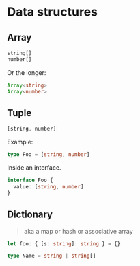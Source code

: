 # Data structures


## Array

```typescript
string[]
number[]
```

Or the longer:

```typescript
Array<string>
Array<number>
```


## Tuple

```typescript
[string, number]
```

Example:

```typescript
type Foo = [string, number]
```

Inside an interface.

```typescript
interface Foo {
  value: [string, number]
}
```


## Dictionary
> aka a map or hash or associative array

```typescript
let foo: { [s: string]: string } = {}
```

```typescript
type Name = string | string[]
```
